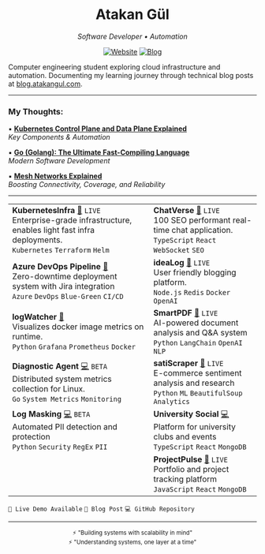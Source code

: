 <div align="center">
  <h1>Atakan Gül</h1>
  <p><em>Software Developer • Automation</em></p>

  [![Website](https://img.shields.io/badge/Website-atakangul.com-blue?style=flat-square&logo=google-chrome)](https://www.atakangul.com)
  [![Blog](https://img.shields.io/badge/Blog-blog.atakangul.com-orange?style=flat-square&logo=rss)](https://blog.atakangul.com)
</div>

Computer engineering student exploring cloud infrastructure and automation. Documenting my learning journey through technical blog posts at [blog.atakangul.com](https://blog.atakangul.com).

---


### My Thoughts:

▪️ [**Kubernetes Control Plane and Data Plane Explained**](https://atakangul.com/blogs/kubernetes-control-data-plane)  
   _Key Components & Automation_

▪️ [**Go (Golang): The Ultimate Fast-Compiling Language**](https://atakangul.com/blogs/go-golang-fast-compilation)  
   _Modern Software Development_

▪️ [**Mesh Networks Explained**](https://atakangul.com/blogs/mesh-networks-boost-connectivity-reliability)  
   _Boosting Connectivity, Coverage, and Reliability_

---

| | |
|---------------------------|-------------------|
| **KubernetesInfra** [🔗](https://kubernetes-infra.atakangul.com/) `LIVE`<br>Enterprise-grade infrastructure, enables light fast infra deployments.<br>`Kubernetes` `Terraform` `Helm` | **ChatVerse** [🔗](https://chat.atakangul.com/) `LIVE`<br>100 SEO performant real-time chat application.<br>`TypeScript` `React` `WebSocket` `SEO` |
| **Azure DevOps Pipeline** [📝](https://atakangul.com/blogs/nevotek-internship-ci-cd-experience)<br>Zero-downtime deployment system with Jira integration<br>`Azure` `DevOps` `Blue-Green` `CI/CD` | **ideaLog** [🔗](https://atakangul.com) `LIVE`<br>User friendly blogging platform.<br>`Node.js` `Redis` `Docker` `OpenAI` |
| **logWatcher** [📝](https://atakangul.com/blogs/logwatcher-simplifying-docker-image-monitoring)<br>Visualizes docker image metrics on runtime.<br>`Python` `Grafana` `Prometheus` `Docker` | **SmartPDF** [🔗](https://smartpdf.onrender.com/) `LIVE`<br>AI-powered document analysis and Q&A system<br>`Python` `LangChain` `OpenAI` `NLP` |
| **Diagnostic Agent** [💻](https://github.com/AtakanG7/linux-diagnostic-agent) `BETA`<br>Distributed system metrics collection for Linux.<br>`Go` `System Metrics` `Monitoring` | **satiScraper** [🔗](https://satiscraper.onrender.com/) `LIVE`<br>E-commerce sentiment analysis and research<br>`Python` `ML` `BeautifulSoup` `Analytics` |
| **Log Masking** [💻](https://github.com/AtakanG7/enhanced-log-masking) `BETA`<br>Automated PII detection and protection<br>`Python` `Security` `RegEx` `PII` | **University Social** [💻](https://github.com/AtakanG7/bilgililerpaylasiyor)<br>Platform for university clubs and events<br>`TypeScript` `React` `MongoDB` |
| | **ProjectPulse** [🔗](https://sprojects.live/) `LIVE`<br>Portfolio and project tracking platform<br>`JavaScript` `React` `MongoDB` |

`🔗 Live Demo Available` `📝 Blog Post` `💻 GitHub Repository`

---

<div align="center">
  <sub>⚡ "Building systems with scalability in mind" </sub>
</div>

<div align="center">
  <sub>⚡ "Understanding systems, one layer at a time"</sub>
</div>
